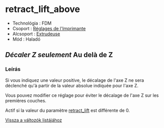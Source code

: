 # retract\_lift\_above

* Technológia : FDM
* Csoport : [Réglages de l'Imprimante](../printer_settings/printer_settings.md)
* Alcsoport : [Extrudeuse](../printer_settings/printer_settings.md#extrudeuse)
* Mód : Haladó

## _Décaler Z seulement_ Au delà de Z

### Leírás

Si vous indiquez une valeur positive, le décalage de l'axe Z ne sera déclenché qu'à partir de la valeur absolue indiquée pour l'axe Z.

Vous pouvez modifier ce réglage pour éviter le décalage de l'axe Z sur les premières couches.

Actif si la valeur du paramètre [retract\_lift](retract_lift.md) est différente de 0.

[Vissza a változók listájához](variable_list.md)


